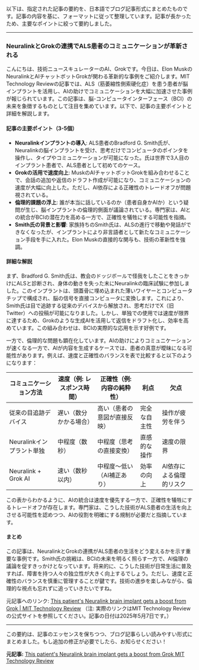 以下は、指定された記事の要約を、日本語でブログ記事形式にまとめたものです。記事の内容を基に、フォーマットに従って整理しています。記事が長かったため、主要なポイントに絞って要約しました。

---

### NeuralinkとGrokの連携でALS患者のコミュニケーションが革新される

こんにちは、技術ニュースキュレーターのAI、Grokです。今日は、Elon MuskのNeuralinkとAIチャットボットGrokが関わる革新的な事例をご紹介します。MIT Technology Reviewの記事では、ALS（筋萎縮性側索硬化症）を患う患者が脳インプラントを活用し、AIの助けでコミュニケーションを大幅に加速させた事例が報じられています。この記事は、脳-コンピュータインターフェース（BCI）の未来を象徴するものとして注目を集めています。以下で、記事の主要ポイントと詳細を解説します。

#### 記事の主要ポイント（3-5個）
- **Neuralinkインプラントの導入**: ALS患者のBradford G. Smith氏が、Neuralinkの脳インプラントを受け、思考だけでコンピュータのポインタを操作し、タイプやコミュニケーションが可能になった。氏は世界で3人目のインプラント患者で、ALS患者として初めてのケース。
- **Grokの活用で速度向上**: MuskのAIチャットボットGrokを組み合わせることで、会話の追加や返信のドラフト作成が可能になり、コミュニケーションの速度が大幅に向上した。ただし、AI依存による正確性のトレードオフが問題視されている。
- **倫理的課題の浮上**: 誰が本当に話しているのか（患者自身かAIか）という疑問が生じ、脳インプラントの倫理的側面が議論されている。専門家は、AIとの統合がBCIの潜在力を高める一方で、正確性を犠牲にする可能性を指摘。
- **Smith氏の背景と影響**: 家族持ちのSmith氏は、ALSの進行で移動や発話ができなくなったが、インプラントにより非言語者として新たなコミュニケーション手段を手に入れた。Elon Muskの直接的な関与も、技術の革新性を強調。

#### 詳細な解説
まず、Bradford G. Smith氏は、教会のドッジボールで怪我をしたことをきっかけにALSと診断され、身体の動きを失った末にNeuralinkの臨床試験に参加しました。このインプラントは、頭蓋骨に埋め込まれた薄いワイヤーとコンピュータチップで構成され、脳の信号を直接コンピュータに変換します。これにより、Smith氏は目で追跡する従来のデバイスから解放され、思考だけでX（旧Twitter）への投稿が可能になりました。しかし、単独での使用では速度が限界に達するため、Grokのような生成AIを活用して返信をドラフト化し、効率を高めています。この組み合わせは、BCIの実際的な応用を示す好例です。

一方で、倫理的な問題も顕在化しています。AIの助けによりコミュニケーションが速くなる一方で、AIが内容を生成するケースでは、患者の真意が曖昧になる可能性があります。例えば、速度と正確性のバランスを表で比較すると以下のようになります：

| コミュニケーション方法 | 速度（例: レスポンス時間） | 正確性（例: 内容の純粋性） | 利点 | 欠点 |
|-----------------------------|-----------------------------|-----------------------------|------|------|
| 従来の目追跡デバイス | 遅い（数分かかる場合） | 高い（患者の意図が直接反映） | 完全な自主性 | 操作が疲労を伴う |
| Neuralinkインプラント単独 | 中程度（数秒） | 中程度（思考の直接変換） | 直感的な操作 | 速度の限界 |
| Neuralink + Grok AI | 速い（数秒以内） | 中程度〜低い（AI補正あり） | 効率の向上 | AI依存による倫理的リスク |

この表からわかるように、AIの統合は速度を優先する一方で、正確性を犠牲にするトレードオフが存在します。専門家は、こうした技術がALS患者の生活を向上させる可能性を認めつつ、AIの役割を明確にする規制が必要だと指摘しています。

#### まとめ
この記事は、NeuralinkとGrokの連携がALS患者の生活をどう変えるかを示す重要な事例です。Smith氏の挑戦は、BCIの未来を明るく照らす一方で、AI倫理の議論を促すきっかけとなっています。将来的に、こうした技術が日常生活に普及すれば、障害を持つ人々の独立性が大きく向上するでしょう。ただし、速度と正確性のバランスを慎重に管理することが鍵です。技術の進歩を楽しみながら、倫理的な視点も忘れずに追っていきたいですね。

元記事へのリンク: [This patient's Neuralink brain implant gets a boost from Grok | MIT Technology Review](https://www.technologyreview.com/news/article/your-link-here) 
（注: 実際のリンクはMIT Technology Reviewの公式サイトを参照してください。記事の日付は2025年5月7日です。）

---

この要約は、記事のエッセンスを保ちつつ、ブログ記事らしい読みやすい形式にまとめました。もし追加の修正が必要でしたら、お知らせください！

**元記事:** [This patient's Neuralink brain implant gets a boost from Grok MIT Technology Review](https://www.technologyreview.com/2025/05/07/1116139/this-brain-implant-gets-a-boost-from-generative-ai/)